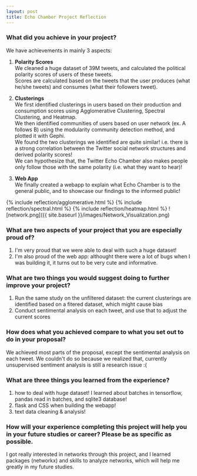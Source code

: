 ```yaml
---
layout: post
title: Echo Chamber Project Reflection
---
```



### What did you achieve in your project? 
We have achievements in mainly 3 aspects: 
1. **Polarity Scores** \
We cleaned a huge dataset of 39M tweets, and calculated the political polarity scores of users of these tweets. \
Scores are calculated based on the tweets that the user produces (what he/she tweets) and consumes (what their followers tweet).

2. **Clusterings** \
We first identified clusterings in users based on their production and consumption scores using Agglomerative Clustering, Spectral Clustering, and Heatmap.\
We then identified communities of users based on user network (ex. A follows B) using the modularity community detection method, and plotted it with Gephi. \
We found the two clusterings we identified are quite similar! i.e. there is a strong correlation between the Twitter social network structures and derived polarity scores! \
We can hypothesize that, the Twitter Echo Chamber also makes people only follow those with the same polarity (i.e. what they want to hear)!


3. **Web App** \
We finally created a webapp to explain what Echo Chamber is to the general public, and to showcase our findings to the informed public!


{% include reflection/agglomerative.html %}
{% include reflection/spectral.html %}
{% include reflection/heatmap.html %}
![network.png]({{ site.baseurl }}/images/Network_Visualization.png)


### What are two aspects of your project that you are especially proud of? 
1. I'm very proud that we were able to deal with such a huge dataset!
2. I'm also proud of the web app: althought there were a lot of bugs when I was building it, it turns out to be very cute and informative.

### What are two things you would suggest doing to further improve your project? 
1. Run the same study on the unfiltered dataset: the current clusterings are identified based on a fitered dataset, which might cause bias
2. Conduct sentimental analysis on each tweet, and use that to adjust the current scores

### How does what you achieved compare to what you set out to do in your proposal? 
We achieved most parts of the proposal, except the sentimental analysis on each tweet. We couldn't do so because we realized that, currently unsupervised sentiment analysis is still a research issue :(

### What are three things you learned from the experience? 
1. how to deal with huge dataset! I learned about batches in tensorflow, pandas read in batches, and sqlite3 database!
2. flask and CSS when building the webapp!
3. text data cleaning & analysis!

### How will your experience completing this project will help you in your future studies or career? Please be as specific as possible. 
I got really interested in networks through this project, and I learned packages (networkx) and skills to analyze networks, which will help me greatly in my future studies.
